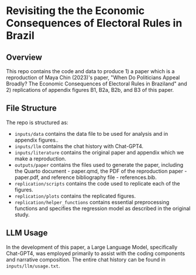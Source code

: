 # Revisiting the the Economic Consequences of Electoral Rules in Brazil

## Overview

This repo contains the code and data to produce 1) a paper which is a reproduction of Maya Chin (2023)'s paper, "When Do Politicians Appeal Broadly? The Economic Consequences of Electoral Rules in Braziland" and 2) replications of appendix figures B1, B2a, B2b, and B3 of this paper.


## File Structure

The repo is structured as:

-   `inputs/data` contains the data file to be used for analysis and in appendix figures..
-   `inputs/llm` contains the chat history with Chat-GPT4.
-   `inputs/literature` contains the original paper and appendix which we make a reproduction.
-   `outputs/paper` contains the files used to generate the paper, including the Quarto document - paper.qmd, the PDF of the reproduction paper - paper.pdf, and reference bibliography file - references.bib.
-   `replication/scripts` contains the code used to replicate each of the figures.
-   `replication/plots` contains the replicated figures.
-   `replication/helper_functions` contains essential preprocessing functions and specifies the regression model as described in the original study.

## LLM Usage

In the development of this paper, a Large Language Model, specifically Chat-GPT4, was employed primarily to assist with the coding components and narrative composition. The entire chat history can be found in `inputs/llm/usage.txt`.